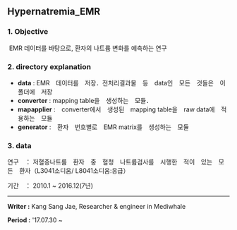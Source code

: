 ## Hypernatremia_EMR

### 1. Objective

​	EMR 데이터를 바탕으로, 환자의 나트륨 변화를 예측하는 연구

### 2. directory explanation

 - **data** : EMR　데이터를　저장．전처리결과물　등　data인　모든　것들은　이　폴더에　저장
 - **converter** : mapping table을　생성하는　모듈．
- **mapapplier** :　converter에서　생성된　mapping table을　raw data에　적용하는　모듈
- **generator** :　환자　번호별로　EMR matrix를　생성하는　모듈

### 3. data

연구　： 저혈증나트륨　환자　중　혈청　나트륨검사를　시행한　적이　있는　모든　환자（L3041소디움/ L8041소디움:응급）

기간　： 2010.1 ~ 2016.12(7년)

___

**Writer :** Kang Sang Jae, Researcher & engineer in Mediwhale 

**Period :** '17.07.30 ~

